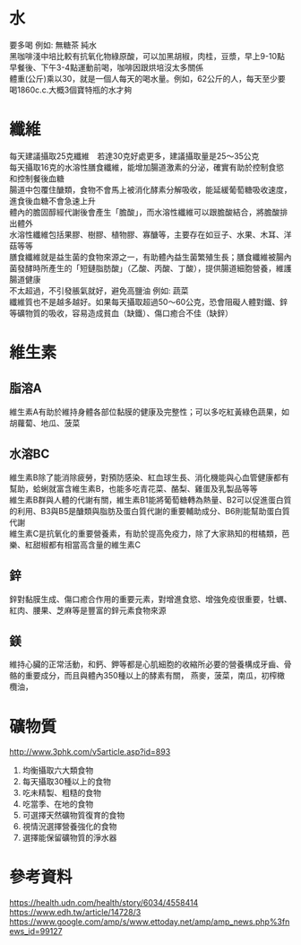 # 水
要多喝 例如: 無糖茶 純水  
黑咖啡淺中培比較有抗氧化物綠原酸，可以加黑胡椒，肉桂，豆漿，早上9-10點早餐後、下午3-4點運動前喝，咖啡因跟烘培沒太多關係  
體重(公斤)乘以30，就是一個人每天的喝水量。例如，62公斤的人，每天至少要喝1860c.c.大概3個寶特瓶的水才夠  

# 纖維  
每天建議攝取25克纖維　若達30克好處更多，建議攝取量是25～35公克    
每天攝取16克的水溶性膳食纖維，能增加腸道激素的分泌，確實有助於控制食慾和控制餐後血糖  
腸道中包覆住醣類，食物不會馬上被消化酵素分解吸收，能延緩葡萄糖吸收速度，進食後血糖不會急速上升  
體內的膽固醇經代謝後會產生「膽酸」，而水溶性纖維可以跟膽酸結合，將膽酸排出體外  
水溶性纖維包括果膠、樹膠、植物膠、寡醣等，主要存在如豆子、水果、木耳、洋菇等等  
膳食纖維就是益生菌的食物來源之一，有助體內益生菌繁殖生長；膳食纖維被腸內菌發酵時所產生的「短鏈脂肪酸」（乙酸、丙酸、丁酸），提供腸道細胞營養，維護腸道健康  
不太超過，不引發脹氣就好，避免高鹽油 例如: 蔬菜  
纖維質也不是越多越好。如果每天攝取超過50～60公克，恐會阻礙人體對鐵、鋅等礦物質的吸收，容易造成貧血（缺鐵）、傷口癒合不佳（缺鋅）  

# 維生素  
## 脂溶A
維生素A有助於維持身體各部位黏膜的健康及完整性；可以多吃紅黃綠色蔬果，如胡蘿蔔、地瓜、菠菜    

## 水溶BC
維生素B除了能消除疲勞，對預防感染、紅血球生長、消化機能與心血管健康都有幫助，蛤蜊就富含維生素B，也能多吃青花菜、酪梨、雞蛋及乳製品等等    
維生素B群與人體的代謝有關，維生素B1能將葡萄糖轉為熱量、B2可以促進蛋白質的利用、B3與B5是醣類與脂肪及蛋白質代謝的重要輔助成分、B6則能幫助蛋白質代謝  
維生素C是抗氧化的重要營養素，有助於提高免疫力，除了大家熟知的柑橘類，芭樂、紅甜椒都有相當高含量的維生素C    

## 鋅
鋅對黏膜生成、傷口癒合作用的重要元素，對增進食慾、增強免疫很重要，牡蠣、紅肉、腰果、芝麻等是豐富的鋅元素食物來源  

## 鎂
維持心臟的正常活動，和鈣、鉀等都是心肌細胞的收縮所必要的營養構成牙齒、骨骼的重要成分，而且與體內350種以上的酵素有關，  燕麥，菠菜，南瓜，初榨橄欖油，

# 礦物質
http://www.3phk.com/v5article.asp?id=893  

1. 均衡攝取六大類食物  
2. 每天攝取30種以上的食物  
3. 吃未精製、粗糙的食物  
4. 吃當季、在地的食物  
5. 可選擇天然礦物質復育的食物  
6. 視情況選擇營養強化的食物  
7. 選擇能保留礦物質的淨水器  


# 參考資料
https://health.udn.com/health/story/6034/4558414  
https://www.edh.tw/article/14728/3  
https://www.google.com/amp/s/www.ettoday.net/amp/amp_news.php%3fnews_id=99127  
